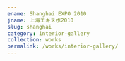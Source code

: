 ```yaml
---
ename: Shanghai EXPO 2010
jname: 上海エキスポ2010
slug: shanghai
category: interior-gallery
collection: works
permalink: /works/interior-gallery/
---
```

